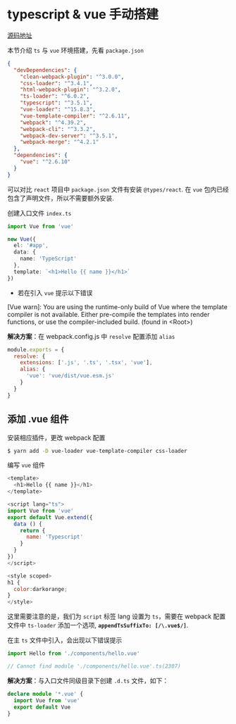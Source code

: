 # typescript & vue 手动搭建

[源码地址](https://github.com/dengwb1991/typescript-in-action/tree/master/vue-actions/ts-vue)

本节介绍 `ts` 与 `vue` 环境搭建，先看 `package.json`

```json
{
  "devDependencies": {
    "clean-webpack-plugin": "^3.0.0",
    "css-loader": "^3.4.1",
    "html-webpack-plugin": "^3.2.0",
    "ts-loader": "^6.0.2",
    "typescript": "^3.5.1",
    "vue-loader": "^15.8.3",
    "vue-template-compiler": "^2.6.11",
    "webpack": "^4.39.2",
    "webpack-cli": "^3.3.2",
    "webpack-dev-server": "^3.5.1",
    "webpack-merge": "^4.2.1"
  },
  "dependencies": {
    "vue": "^2.6.10"
  }
}
```

可以对比 `react` 项目中 `package.json` 文件有安装 `@types/react`. 在 `vue` 包内已经包含了声明文件，所以不需要额外安装.

创建入口文件 `index.ts`

```ts
import Vue from 'vue'

new Vue({
  el: '#app',
  data: {
    name: 'TypeScript'
  },
  template: `<h1>Hello {{ name }}</h1>`
})
```

* 若在引入 `vue` 提示以下错误

[Vue warn]: You are using the runtime-only build of Vue where the template compiler is not available. Either pre-compile the templates into render functions, or use the compiler-included build. (found in \<Root\>)

**解决方案**：在 webpack.config.js 中 `resolve` 配置添加 `alias`

```js
module.exports = {
  resolve: {
    extensions: ['.js', '.ts', '.tsx', 'vue'],
    alias: {
      'vue': 'vue/dist/vue.esm.js'
    }
  }
}
```

## 添加 .vue 组件

安装相应插件，更改 webpack 配置

```bash
$ yarn add -D vue-loader vue-template-compiler css-loader
```

编写 `vue` 组件

```js
<template>
  <h1>Hello {{ name }}</h1>
</template>

<script lang="ts">
import Vue from 'vue'
export default Vue.extend({
  data () {
    return {
      name: 'Typescript'
    }
  }
})
</script>

<style scoped>
h1 {
  color:darkorange;
}
</style>
```

这里需要注意的是，我们为 `script` 标签 lang 设置为 `ts`，需要在 webpack 配置文件中 `ts-loader` 添加一个选项, **`appendTsSuffixTo: [/\.vue$/]`**.

在主 `ts` 文件中引入，会出现以下错误提示

```ts
import Hello from './components/hello.vue'

// Cannot find module './components/hello.vue'.ts(2307)
```

**解决方案**：与入口文件同级目录下创建 `.d.ts` 文件，如下：

```ts
declare module '*.vue' {
  import Vue from 'vue'
  export default Vue
}
```

